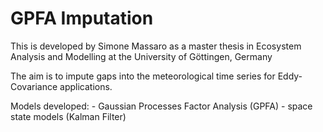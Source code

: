 GPFA Imputation
================

<!-- WARNING: THIS FILE WAS AUTOGENERATED! DO NOT EDIT! -->

This is developed by Simone Massaro as a master thesis in Ecosystem
Analysis and Modelling at the University of Göttingen, Germany

The aim is to impute gaps into the meteorological time series for
Eddy-Covariance applications.

Models developed: - Gaussian Processes Factor Analysis (GPFA) - space
state models (Kalman Filter)
